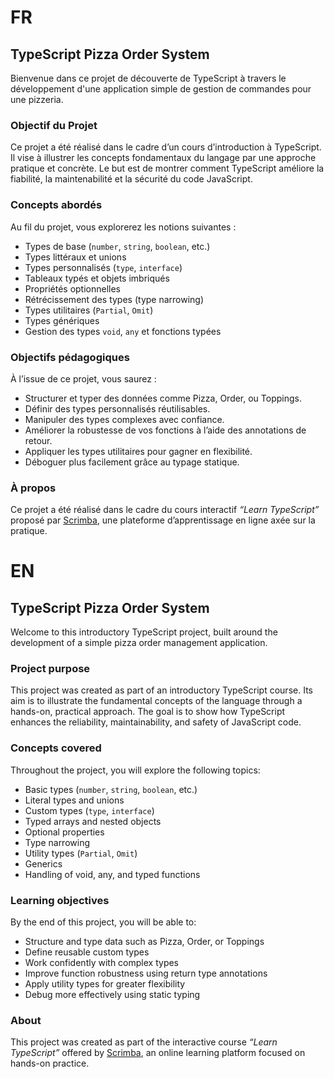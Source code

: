 # FR

## TypeScript Pizza Order System
Bienvenue dans ce projet de découverte de TypeScript à travers le développement d'une application simple de gestion de commandes pour une pizzeria.

### Objectif du Projet
Ce projet a été réalisé dans le cadre d’un cours d’introduction à TypeScript. Il vise à illustrer les concepts fondamentaux du langage par une approche pratique et concrète. Le but est de montrer comment TypeScript améliore la fiabilité, la maintenabilité et la sécurité du code JavaScript.

### Concepts abordés
Au fil du projet, vous explorerez les notions suivantes :
- Types de base (`number`, `string`, `boolean`, etc.)
- Types littéraux et unions
- Types personnalisés (`type`, `interface`)
- Tableaux typés et objets imbriqués
- Propriétés optionnelles
- Rétrécissement des types (type narrowing)
- Types utilitaires (`Partial`, `Omit`)
- Types génériques
- Gestion des types `void`, `any` et fonctions typées

### Objectifs pédagogiques
À l’issue de ce projet, vous saurez :
- Structurer et typer des données comme Pizza, Order, ou Toppings.
- Définir des types personnalisés réutilisables.
- Manipuler des types complexes avec confiance.
- Améliorer la robustesse de vos fonctions à l’aide des annotations de retour.
- Appliquer les types utilitaires pour gagner en flexibilité.
- Déboguer plus facilement grâce au typage statique.

### À propos
Ce projet a été réalisé dans le cadre du cours interactif *“Learn TypeScript”* proposé par [Scrimba](https://scrimba.com/), une plateforme d’apprentissage en ligne axée sur la pratique.

# EN

## TypeScript Pizza Order System
Welcome to this introductory TypeScript project, built around the development of a simple pizza order management application.

### Project purpose
This project was created as part of an introductory TypeScript course. Its aim is to illustrate the fundamental concepts of the language through a hands-on, practical approach. The goal is to show how TypeScript enhances the reliability, maintainability, and safety of JavaScript code.

### Concepts covered
Throughout the project, you will explore the following topics:
- Basic types (`number`, `string`, `boolean`, etc.)
- Literal types and unions
- Custom types (`type`, `interface`)
- Typed arrays and nested objects
- Optional properties
- Type narrowing
- Utility types (`Partial`, `Omit`)
- Generics
- Handling of void, any, and typed functions

### Learning objectives
By the end of this project, you will be able to:
- Structure and type data such as Pizza, Order, or Toppings
- Define reusable custom types
- Work confidently with complex types
- Improve function robustness using return type annotations
- Apply utility types for greater flexibility
- Debug more effectively using static typing

### About 
This project was created as part of the interactive course *“Learn TypeScript”* offered by [Scrimba](https://scrimba.com/), an online learning platform focused on hands-on practice.
